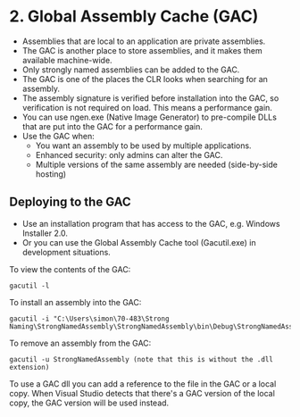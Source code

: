 # 2\. Global Assembly Cache (GAC)

  * Assemblies that are local to an application are private assemblies.
  * The GAC is another place to store assemblies, and it makes them available machine-wide.
  * Only strongly named assemblies can be added to the GAC.
  * The GAC is one of the places the CLR looks when searching for an assembly.
  * The assembly signature is verified before installation into the GAC, so verification is not required on load. This means a performance gain. 
  * You can use ngen.exe (Native Image Generator) to pre-compile DLLs that are put into the GAC for a performance gain.
  * Use the GAC when: 
    * You want an assembly to be used by multiple applications.
    * Enhanced security: only admins can alter the GAC.
    * Multiple versions of the same assembly are needed (side-by-side hosting)

## Deploying to the GAC

  * Use an installation program that has access to the GAC, e.g. Windows Installer 2.0.
  * Or you can use the Global Assembly Cache tool (Gacutil.exe) in development situations.

To view the contents of the GAC:

    gacutil -l

To install an assembly into the GAC:

    gacutil -i "C:\Users\simon\70-483\Strong Naming\StrongNamedAssembly\StrongNamedAssembly\bin\Debug\StrongNamedAssembly.dll"

To remove an assembly from the GAC:

    gacutil -u StrongNamedAssembly (note that this is without the .dll extension)

To use a GAC dll you can add a reference to the file in the GAC or a local copy. When Visual Studio detects that there's a GAC version of the local copy, the GAC version will be used instead.
<!--stackedit_data:
eyJoaXN0b3J5IjpbNzI3Njg4MjMwLDE2NDYwNDI4MjRdfQ==
-->